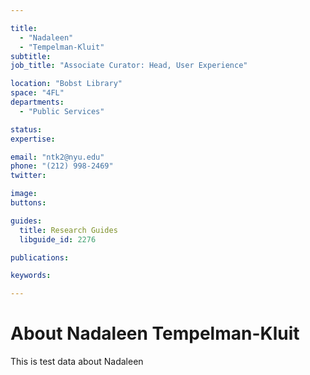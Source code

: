 ```yaml
---

title:
  - "Nadaleen"
  - "Tempelman-Kluit"
subtitle: 
job_title: "Associate Curator: Head, User Experience"

location: "Bobst Library"
space: "4FL"
departments:
  - "Public Services"

status: 
expertise:

email: "ntk2@nyu.edu"
phone: "(212) 998-2469"
twitter: 

image: 
buttons:

guides:
  title: Research Guides
  libguide_id: 2276

publications:

keywords:

---
```


# About Nadaleen Tempelman-Kluit

This is test data about Nadaleen
